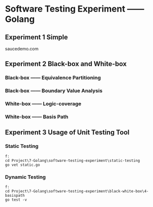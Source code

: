 # Software Testing Experiment —— Golang

## Experiment 1 Simple

saucedemo.com

## Experiment 2 Black-box and White-box

### Black-box —— Equivalence Partitioning

### Black-box —— Boundary Value Analysis

### White-box —— Logic-coverage

### White-box —— Basis Path

## Experiment 3 Usage of Unit Testing Tool

### Static Testing

```shell
f:
cd Project\7-Golang\software-testing-experiment\static-testing
go vet static.go
```

### Dynamic Testing

```shell
f:
cd Project\7-Golang\software-testing-experiment\black-white-box\4-basispath
go test -v
```
